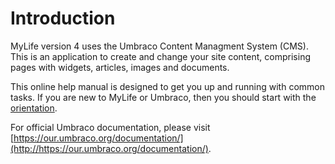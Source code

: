 # Introduction

MyLife version 4 uses the Umbraco Content Managment System (CMS).  This is an application to create and change your site content, comprising pages with widgets, articles, images and documents.

This online help manual is designed to get you up and running with common tasks.  If you are new to MyLife or Umbraco, then you should start with the [orientation](./orientation/orientation/).

For official Umbraco documentation, please visit [https://our.umbraco.org/documentation/](http://https://our.umbraco.org/documentation/).
